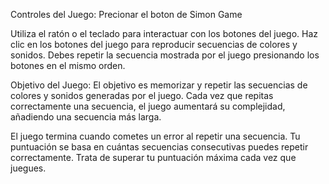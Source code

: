 Controles del Juego:
Precionar el boton de Simon Game

Utiliza el ratón o el teclado para interactuar con los botones del juego.
Haz clic en los botones del juego para reproducir secuencias de colores y sonidos.
Debes repetir la secuencia mostrada por el juego presionando los botones en el mismo orden.

Objetivo del Juego:
El objetivo es memorizar y repetir las secuencias de colores y sonidos generadas por el juego.
Cada vez que repitas correctamente una secuencia, el juego aumentará su complejidad, añadiendo una secuencia más larga.

El juego termina cuando cometes un error al repetir una secuencia.
Tu puntuación se basa en cuántas secuencias consecutivas puedes repetir correctamente. Trata de superar tu puntuación máxima cada vez que juegues.
